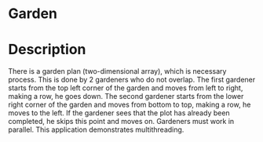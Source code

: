# Garden

# Description

There is a garden plan (two-dimensional array), which is necessary process.
This is done by 2 gardeners who do not overlap.
The first gardener starts from the top left corner of the garden and moves
from left to right, making a row, he goes down.
The second gardener starts from the lower right corner of the garden and moves from bottom to top, making a row, he moves to the left.
If the gardener sees that the plot has already been completed, he
skips this point and moves on.
Gardeners must work in parallel.
This application demonstrates multithreading.
